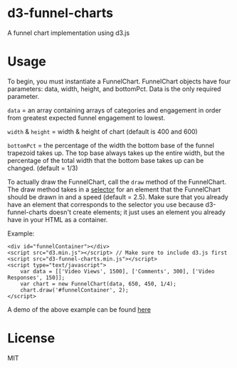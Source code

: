 d3-funnel-charts
================

A funnel chart implementation using d3.js

Usage
=====
To begin, you must instantiate a FunnelChart.  FunnelChart objects have four parameters: data, width, height, and bottomPct.  Data is the only required parameter.

`data` = an array containing arrays of categories and engagement in order from greatest expected funnel engagement to lowest.  

`width` & `height` = width & height of chart (default is 400 and 600)

`bottomPct` = the percentage of the width the bottom base of the funnel trapezoid takes up.  The top base always takes up the entire width, but the percentage of the total width that the bottom base takes up can be changed.  (default = 1/3)

To actually draw the FunnelChart, call the `draw` method of the FunnelChart.  The draw method takes in a [selector](https://github.com/mbostock/d3/wiki/Selections) for an element that the FunnelChart should be drawn in and a speed (default = 2.5).  Make sure that you already have an element that corresponds to the selector you use because d3-funnel-charts doesn't create elements; it just uses an element you already have in your HTML as a container.

Example:

    <div id="funnelContainer"></div>
    <script src="d3.min.js"></script> // Make sure to include d3.js first
    <script src="d3-funnel-charts.min.js"></script>
    <script type="text/javascript">
        var data = [['Video Views', 1500], ['Comments', 300], ['Video Responses', 150]];
        var chart = new FunnelChart(data, 650, 450, 1/4);
        chart.draw('#funnelContainer', 2);
    </script>
  
A demo of the above example can be found [here](http://smithamilli.com/funnel-charts-in-d3-js/)

License
======
MIT
